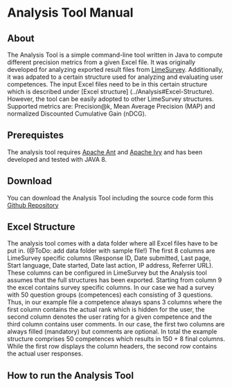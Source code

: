 # Analysis Tool Manual

## About
The Analysis Tool is a simple command-line tool written in Java to compute different precision metrics from a given Excel file. It was originally developed for analyzing exported result files from [LimeSurvey](https://www.limesurvey.org/). Additionally, it was adpated to a certain structure used for analyzing and evaluating user competences. The input Excel files need to be in this certain structure which is described under [Excel structure] (../Analysis#Excel-Structure). However, the tool can be easily adopted to other LimeSurvey structures. Supported metrics are: Precision@k, Mean Average Precision (MAP) and normalized Discounted Cumulative Gain (nDCG).

## Prerequistes
The analysis tool requires [Apache Ant](https://ant.apache.org/) and [Apache Ivy](https://ant.apache.org/ivy/) and has been developed and tested with JAVA 8.

## Download
You can download the Analysis Tool including the source code form this [Github Repository](../Analysis)

## Excel Structure
The analysis tool comes with a data folder where all Excel files have to be put in. (@ToDo: add data folder with sample file!) The first 8 columns are LimeSurvey specific columns (Response ID,	Date submitted,	Last page,	Start language,	Date started,	Date last action,	IP address,	Referrer URL). These columns can be configured in LimeSurvey but the Analysis tool assumes that the full structures has been exported. Starting from column 9 the excel contains survey specific columns. In our case we had a survey with 50 question groups (competences) each consisting of 3 questions. Thus, in our example file a competence always spans 3 columns where the first column contains the actual rank which is hidden for the user, the second column denotes the user rating for a given competence and the third column contains user comments. In our case, the first two columns are always filled (mandatory) but comments are optional. In total the example structure comprises 50 competences which results in 150 + 8 final columns. While the first row displays the column headers, the second row contains the actual user responses.

## How to run the Analysis Tool 
